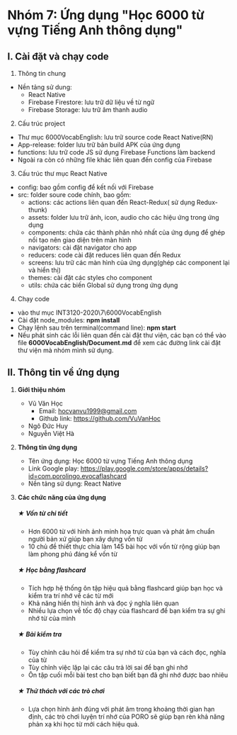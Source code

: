 # Nhóm 7: Ứng dụng "Học 6000 từ vựng Tiếng Anh thông dụng"

## I. Cài đặt và chạy code
1. Thông tin chung
- Nền tảng sử dung: 
   - React Native
   - Firebase Firestore: lưu trữ dữ liệu về từ ngữ
   - Firebase Storage: lưu trữ âm thanh audio 
2. Cấu trúc project
- Thư mục 6000VocabEnglish: lưu trữ source code React Native(RN)
- App-release: folder lưu trữ bản build APK của ứng dụng
- functions: lưu trữ code JS sử dụng Firebase Functions làm backend
- Ngoài ra còn có những file khác liên quan đến config của Firebase
3. Cấu trúc thư mục React Native
- config: bao gồm config để kết nối với Firebase
- src: folder soure code chính, bao gồm:
   - actions: các actions liên quan đến React-Redux( sử dụng Redux-thunk)
   - assets: folder lưu trữ ảnh, icon, audio cho các hiệu ứng trong ứng dụng
   - components: chứa các thành phân nhỏ nhất của ứng dụng để ghép nối tạo nên giao diện trên màn hình
   - navigators: cài đặt navigator cho app
   - reducers: code cài đặt reduces liên quan đến Redux
   - screens: lưu trữ các màn hình của ứng dụng(ghép các component lại và hiển thị)
   - themes: cài đặt các styles cho component
   - utils: chứa các biến Global sử dụng trong ứng dụng
4. Chạy code
- vào thư mục INT3120-2020\7\6000VocabEnglish
- Cài đặt node_modules: **npm install**
- Chạy lệnh sau trên terminal(command line): **npm start**
- Nếu phát sinh các lỗi liên quan đến cài đặt thư viện, các bạn có thể vào file **6000VocabEnglish/Document.md** để xem các đường link cài đặt thư viện mà nhóm mình sử dụng.


## II. Thông tin về ứng dụng
1. **Giới thiệu nhóm**

   - Vũ Văn Học
     - Email: hocvanvu1999@gmail.com
     - Github link: https://github.com/VuVanHoc
   - Ngô Đức Huy
   - Nguyễn Việt Hà

2. **Thông tin ứng dụng**
   - Tên ứng dụng: Học 6000 từ vựng Tiếng Anh thông dụng
   - Link Google play: https://play.google.com/store/apps/details?id=com.porolingo.evocaflashcard
   - Nền tảng sử dụng: React Native
3. **Các chức năng của ứng dụng**

   ##### ★ Vốn từ chi tiết

   - Hơn 6000 từ với hình ảnh minh họa trực quan và phát âm chuẩn người bản xứ giúp bạn xây dựng vốn từ
   - 10 chủ đề thiết thực chia làm 145 bài học với vốn từ rộng giúp bạn làm phong phú đáng kể vốn từ

   ##### ★ Học bằng flashcard

   - Tích hợp hệ thống ôn tập hiệu quả bằng flashcard giúp bạn học và kiểm tra trí nhớ về các từ mới
   - Khả năng hiển thị hình ảnh và đọc ý nghĩa liên quan
   - Nhiều lựa chọn về tốc độ chạy của flashcard để bạn kiểm tra sự ghi nhớ từ của mình

   ##### ★ Bài kiểm tra

   - Tùy chỉnh câu hỏi để kiểm tra sự nhớ từ của bạn và cách đọc, nghĩa của từ
   - Tùy chỉnh việc lặp lại các câu trả lời sai để bạn ghi nhớ
   - Ôn tập cuối mỗi bài test cho bạn biết bạn đã ghi nhớ được bao nhiêu

   ##### ★ Thử thách với các trò chơi

   - Lựa chọn hình ảnh đúng với phát âm trong khoảng thời gian hạn định, các trò chơi luyện trí nhớ của PORO sẽ giúp bạn rèn khả năng phản xạ khi học từ mới cách hiệu quả.
